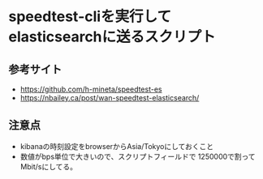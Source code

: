 
# speedtest-cliを実行してelasticsearchに送るスクリプト

## 参考サイト
- https://github.com/h-mineta/speedtest-es
- https://nbailey.ca/post/wan-speedtest-elasticsearch/

## 注意点
- kibanaの時刻設定をbrowserからAsia/Tokyoにしておくこと
- 数値がbps単位で大きいので、スクリプトフィールドで 1250000で割ってMbit/sにしてる。
